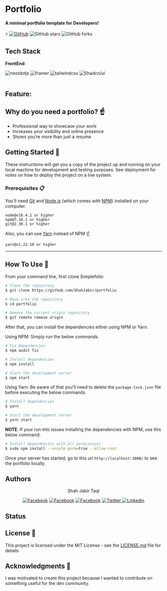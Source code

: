 # Portfolio
**A minimal portfolio template for Developers!** <br/> <br/>
⚡️ [![GitHub](https://img.shields.io/github/license/ShahJabir/portfolio?color=blue)](https://github.com/ShahJabir/portfolio/blob/main/LICENSE) ![GitHub stars](https://img.shields.io/github/stars/ShahJabir/portfolio) ![GitHub forks](https://img.shields.io/github/forks/ShahJabir/portfolio)

## Tech Stack
**FrontEnd**: <br/>
  <div>
    <img src="https://img.shields.io/badge/-Next_JS-black?style=for-the-badge&logoColor=white&logo=nextdotjs&color=000000" alt="nextdotjs" />
    <img src="https://img.shields.io/badge/-Framer-black?style=for-the-badge&logoColor=white&logo=framer&color=0055FF" alt="framer" />
    <img src="https://img.shields.io/badge/-Tailwind_CSS-black?style=for-the-badge&logoColor=white&logo=tailwindcss&color=06B6D4" alt="tailwindcss" />
    <img src="https://img.shields.io/badge/shadcn-ui?color=black" alt="Shadcn/ui" />
    
  </div> <br/>

## Feature:


## Why do you need a portfolio? ☝️

- Professional way to showcase your work
- Increases your visibility and online presence
- Shows you’re more than just a resume

## Getting Started 🚀

These instructions will get you a copy of the project up and running on your local machine for development and testing purposes. See deployment for notes on how to deploy the project on a live system.

### Prerequisites 📋

You'll need [Git](https://git-scm.com) and [Node.js](https://nodejs.org/en/download/) (which comes with [NPM](http://npmjs.com)) installed on your computer.

```
node@v16.4.2 or higher
npm@7.18.1 or higher
git@2.30.1 or higher
```

Also, you can use [Yarn](https://yarnpkg.com/) instead of NPM ☝️

```
yarn@v1.22.10 or higher
```

---

## How To Use 🔧

From your command line, first clone Simplefolio:
<!-- # Clone the repository -->
```bash
# Clone the repository
$ git clone https://github.com/ShahJabir/portfolio
```
<!-- # Move into the repository -->
```bash
# Move into the repository
$ cd portfolio
```
<!-- # Remove the current origin repository -->
```bash
# Remove the current origin repository
$ git remote remove origin
```

After that, you can install the dependencies either using NPM or Yarn.

Using NPM: Simply run the below commands.

```bash
# Fix Dependencies
$ npm audit fix
```

```bash
# Install dependencies
$ npm install
```

```bash
# Start the development server
$ npm start
```

Using Yarn: Be aware of that you'll need to delete the `package-lock.json` file before executing the below commands.

```bash
# Install dependencies
$ yarn
```

```bash
# Start the development server
$ yarn start
```

**NOTE**:
If your run into issues installing the dependencies with NPM, use this below command:

```bash
# Install dependencies with all permissions
$ sudo npm install --unsafe-perm=true --allow-root
```

Once your server has started, go to this url `http://localhost:3000/` to see the portfolio locally.

## Authors
<p align="center">Shah Jabir Taqi</p>

<p align="center">
<a href="https://shahjabir.netlify.app">
<img src="https://img.shields.io/badge/Website-ShahJabir-black" alt="Facebook" /></a>
<a href="https://github.com/ShahJabir">
<img src="https://img.shields.io/badge/Github-ShahJabir-white" alt="Facebook" /></a>
<a href="https://www.facebook.com/shah.jabir.90">
<img src="https://img.shields.io/badge/Facebook-ShahJabir-blue" alt="Facebook" /></a>
<a href="https://x.com/TaqiJabir">
<img src="https://img.shields.io/badge/X-TaqiJabir-black" alt="Twitter" />
<a href="https://www.linkedin.com/in/shah-jabir-taqi-a63653211/">
<img src="https://img.shields.io/badge/Linkedin-shahjabirtaqi-blue" alt="Linkedin" /></a>
</a>
</p>

## Status



## License 📄

This project is licensed under the MIT License - see the [LICENSE.md](https://github.com/ShahJabir/Shahjabir_Portfolio/blob/main/LICENSE) file for details

## Acknowledgments 🎁

I was motivated to create this project because I wanted to contribute on something useful for the dev community.
